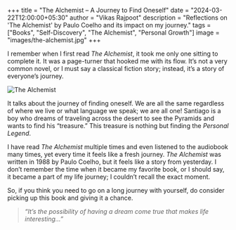 +++
title = "The Alchemist – A Journey to Find Oneself"
date = "2024-03-22T12:00:00+05:30"
author = "Vikas Rajpoot"
description = "Reflections on 'The Alchemist' by Paulo Coelho and its impact on my journey."
tags = ["Books", "Self-Discovery", "The Alchemist", "Personal Growth"]
image = "images/the-alchemist.jpg"
+++

I remember when I first read *The Alchemist*, it took me only one sitting to complete it. It was a page-turner that hooked me with its flow. It’s not a very common novel, or I must say a classical fiction story; instead, it’s a story of everyone’s journey.

![The Alchemist](https://blogger.googleusercontent.com/img/b/R29vZ2xl/AVvXsEhv6QkLo4TuUSl2SPbSv-cJgwldXwDUGKnV2a_7tOH9LgNA9a3AaXsrtcQNt9TR3341C63yhPhRpjeHx8Nt_c_kmM-bDv3OgDN07CxwcwaFGfiKdbL35JQsoU9mpeGQfB8v-Em98urNaTQ/s1600/Desert_Oasis__Libya%5B1%5D.jpg)

It talks about the journey of finding oneself. We are all the same regardless of where we live or what language we speak; we are all one! Santiago is a boy who dreams of traveling across the desert to see the Pyramids and wants to find his “treasure.” This treasure is nothing but finding the *Personal Legend*.

I have read *The Alchemist* multiple times and even listened to the audiobook many times, yet every time it feels like a fresh journey. *The Alchemist* was written in 1988 by Paulo Coelho, but it feels like a story from yesterday. I don’t remember the time when it became my favorite book, or I should say, it became a part of my life journey; I couldn’t recall the exact moment.

So, if you think you need to go on a long journey with yourself, do consider picking up this book and giving it a chance.

> *“It’s the possibility of having a dream come true that makes life interesting…”*


